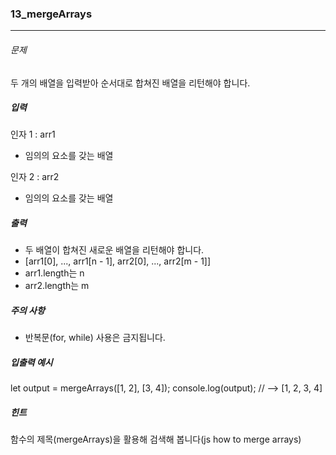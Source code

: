 ### 13_mergeArrays

***

###### 문제 

두 개의 배열을 입력받아 순서대로 합쳐진 배열을 리턴해야 합니다.

##### 입력

인자 1 : arr1
- 임의의 요소를 갖는 배열

인자 2 : arr2
- 임의의 요소를 갖는 배열

##### 출력

- 두 배열이 합쳐진 새로운 배열을 리턴해야 합니다.
- [arr1[0], ..., arr1[n - 1], arr2[0], ..., arr2[m - 1]]
- arr1.length는 n
- arr2.length는 m

##### 주의 사항

- 반복문(for, while) 사용은 금지됩니다.

##### 입출력 예시

let output = mergeArrays([1, 2], [3, 4]);
console.log(output); // --> [1, 2, 3, 4]

##### 힌트
함수의 제목(mergeArrays)을 활용해 검색해 봅니다(js how to merge arrays)